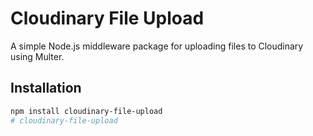 # Cloudinary File Upload

A simple Node.js middleware package for uploading files to Cloudinary using Multer.

## Installation

```bash
npm install cloudinary-file-upload
# cloudinary-file-upload
